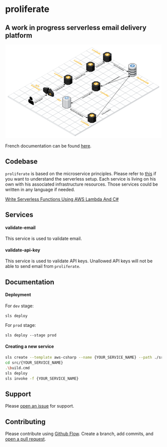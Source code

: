 # proliferate

## A work in progress serverless email delivery platform

![AWS](_github/proliferate.png "AWS infra")

French documentation can be found [here](draft.md).

## Codebase

`proliferate` is based on the microservice principles. Please refer to [this](https://serverless.com/blog/api-gateway-multiple-services/) if you want to understand the serverless setup. Each service is living on his own with his associated infrastructure resources. Those services could be written in any language if needed.

[Write Serverless Functions Using AWS Lambda And C#
](https://gooroo.io/GoorooThink/Article/17421/Write-Serverless-Functions-Using-AWS-Lambda-And-C/29348)

## Services

#### validate-email

This service is used to validate email.

#### validate-api-key

This service is used to validate API keys. Unallowed API keys will not be able to send email from `proliferate`.

## Documentation

#### Deployment
For `dev` stage:

`sls deploy`

For `prod` stage:

`sls deploy --stage prod`

#### Creating a new service

```bash
sls create --template aws-csharp --name {YOUR_SERVICE_NAME} --path ./src/{YOUR_SERVICE_NAME}
cd src/{YOUR_SERVICE_NAME}
.\build.cmd
sls deploy
sls invoke -f {YOUR_SERVICE_NAME}
```

## Support

Please [open an issue](https://github.com/spektrummedia/proliferate/issues/new) for support.

## Contributing

Please contribute using [Github Flow](https://guides.github.com/introduction/flow/). Create a branch, add commits, and [open a pull request](https://github.com/spektrummedia/proliferate/compare).